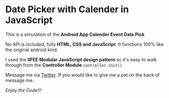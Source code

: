 # Date Picker with Calender in JavaScript

This is a simulation of the **Android App Calender Event Date Pick**

No API is included, fully **HTML, CSS and JavaScript**. It functions 100% like the original android kind.

I used the **IIFEE Modular JavaScript design pattern** so it's easy to walk through from the **Controller Module** `controller.init()`

Message me via [Twitter](https://twitter.com/Oluwarinolasam2). If you would like to give me a pat on the back of message me.

*Enjoy the Code!!!*